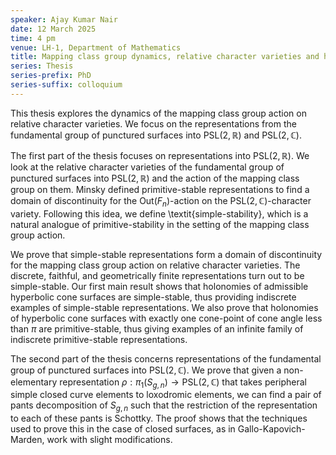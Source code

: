 ```yaml
---
speaker: Ajay Kumar Nair
date: 12 March 2025
time: 4 pm
venue: LH-1, Department of Mathematics
title: Mapping class group dynamics, relative character varieties and hyperbolic cone-surfaces
series: Thesis
series-prefix: PhD
series-suffix: colloquium
---
```


This thesis explores the dynamics of the mapping class group action on relative character varieties. We focus on the representations from the fundamental group
of punctured surfaces into $\mathrm{PSL}(2,\mathbb{R})$ and $\mathrm{PSL}(2,\mathbb{C})$.

The first part of the thesis focuses on representations into $\mathrm{PSL}(2,\mathbb{R})$. We look at the relative character varieties of the fundamental group
of punctured surfaces into $\mathrm{PSL}(2,\mathbb{R})$ and the action of the mapping class group on them. Minsky defined primitive-stable representations to
find a domain of discontinuity for the $\mathrm{Out}(F_n)$-action on the $\mathrm{PSL}(2,\mathbb{C})$-character variety. Following this idea, we define
\textit{simple-stability}, which is a natural analogue of primitive-stability in the setting of the mapping class group action.

We prove that simple-stable representations form a domain of discontinuity for the mapping class group action on relative character varieties. The discrete,
faithful, and geometrically finite representations turn out to be simple-stable. Our first main result shows that holonomies of admissible hyperbolic cone
surfaces are simple-stable, thus providing indiscrete examples of simple-stable representations. We also prove that holonomies of hyperbolic cone surfaces
with exactly one cone-point of cone angle less than $\pi$ are primitive-stable, thus giving examples of an infinite family of indiscrete primitive-stable
representations.

The second part of the thesis concerns representations of the fundamental group of punctured surfaces into $\mathrm{PSL}(2,\mathbb{C})$. We prove that given
a non-elementary representation $\rho: \pi_1(S_{g,n}) \to \mathrm{PSL}(2,\mathbb{C})$ that takes peripheral simple closed curve elements to loxodromic elements,
we can find a pair of pants decomposition of $S_{g,n}$ such that the restriction of the representation to each of these pants is Schottky. The proof shows that
the techniques used to prove this in the case of closed surfaces, as in Gallo-Kapovich-Marden, work with slight modifications.
